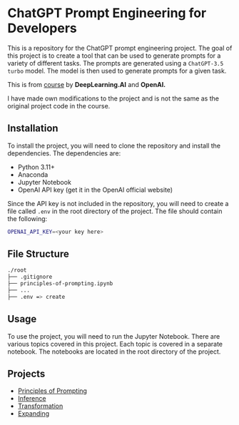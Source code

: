 # ChatGPT Prompt Engineering for Developers

This is a repository for the ChatGPT prompt engineering project. The goal of this project is to create a tool that can be used to generate prompts for a variety of different tasks. The prompts are generated using a `ChatGPT-3.5 turbo` model. The model is then used to generate prompts for a given task.

This is from [course](https://learn.deeplearning.ai/?_gl=1*ggepyo*_ga*MTk5MjU1NDY1NS4xNjgzMzg2OTM2*_ga_PZF1GBS1R1*MTY4NTQ3NzMzNi4zLjAuMTY4NTQ3NzM0Ny40OS4wLjA.) by **DeepLearning.AI** and **OpenAI.**

I have made own modifications to the project and is not the same as the original project code in the course.

## Installation

To install the project, you will need to clone the repository and install the dependencies. The dependencies are:

- Python 3.11+
- Anaconda
- Jupyter Notebook
- OpenAI API key (get it in the OpenAI official website)

Since the API key is not included in the repository, you will need to create a file called `.env` in the root directory of the project. The file should contain the following:

```bash
OPENAI_API_KEY=<your key here>
```

## File Structure

```bash
./root
├── .gitignore
├── principles-of-prompting.ipynb
├── ...
├── .env => create
```

## Usage

To use the project, you will need to run the Jupyter Notebook. There are various topics covered in this project. Each topic is covered in a separate notebook. The notebooks are located in the root directory of the project.

## Projects

- [Principles of Prompting](./principles-of-prompting.ipynb)
- [Inference](./inference.ipynb)
- [Transformation](./transformation.ipynb)
- [Expanding](./expanding.ipynb)
